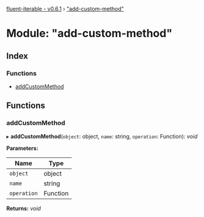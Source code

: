 [fluent-iterable - v0.6.1](../README.md) › ["add-custom-method"](_add_custom_method_.md)

# Module: "add-custom-method"

## Index

### Functions

* [addCustomMethod](_add_custom_method_.md#addcustommethod)

## Functions

###  addCustomMethod

▸ **addCustomMethod**(`object`: object, `name`: string, `operation`: Function): *void*

**Parameters:**

Name | Type |
------ | ------ |
`object` | object |
`name` | string |
`operation` | Function |

**Returns:** *void*
